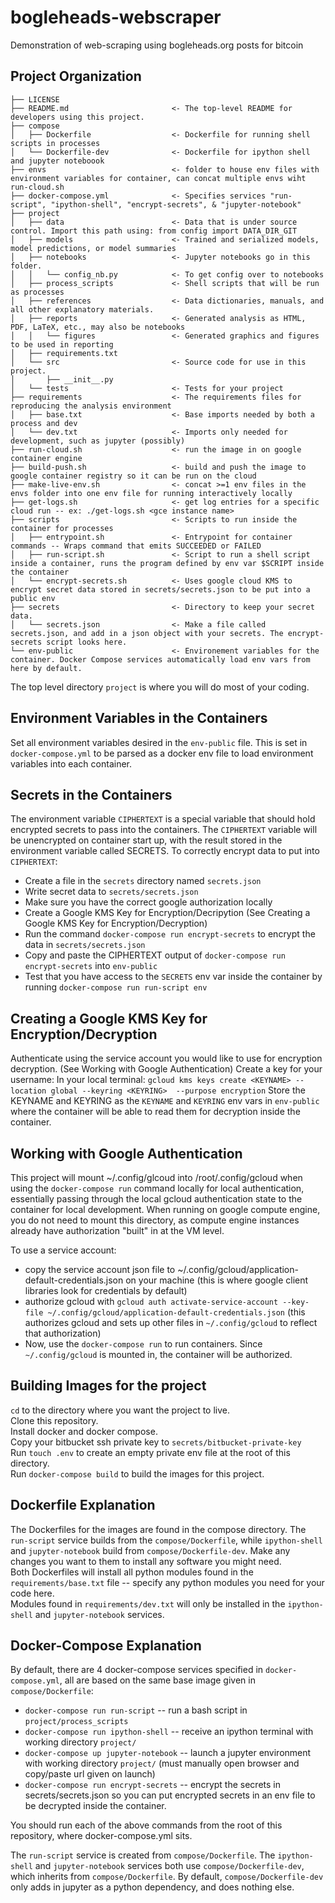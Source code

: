 bogleheads-webscraper
==============================

Demonstration of web-scraping using bogleheads.org posts for bitcoin


Project Organization
------------

    ├── LICENSE
    ├── README.md                       <- The top-level README for developers using this project.
    ├── compose
    │   ├── Dockerfile                  <- Dockerfile for running shell scripts in processes
    │   └── Dockerfile-dev              <- Dockerfile for ipython shell and jupyter noteboook
    ├── envs                            <- folder to house env files with environment variables for container, can concat multiple envs wiht run-cloud.sh
    ├── docker-compose.yml              <- Specifies services "run-script", "ipython-shell", "encrypt-secrets", & "jupyter-notebook"
    ├── project
    │   ├── data                        <- Data that is under source control. Import this path using: from config import DATA_DIR_GIT
    │   ├── models                      <- Trained and serialized models, model predictions, or model summaries
    │   ├── notebooks                   <- Jupyter notebooks go in this folder.
    │   │   └── config_nb.py            <- To get config over to notebooks
    │   ├── process_scripts             <- Shell scripts that will be run as processes
    │   ├── references                  <- Data dictionaries, manuals, and all other explanatory materials.
    │   ├── reports                     <- Generated analysis as HTML, PDF, LaTeX, etc., may also be notebooks
    │   │   └── figures                 <- Generated graphics and figures to be used in reporting
    │   ├── requirements.txt
    │   └── src                         <- Source code for use in this project.
    │       ├── __init__.py
    │   └── tests                       <- Tests for your project
    ├── requirements                    <- The requirements files for reproducing the analysis environment
    │   ├── base.txt                    <- Base imports needed by both a process and dev
    │   └── dev.txt                     <- Imports only needed for development, such as jupyter (possibly)
    ├── run-cloud.sh                    <- run the image in on google container engine
    ├── build-push.sh                   <- build and push the image to google container registry so it can be run on the cloud
    ├── make-live-env.sh                <- concat >=1 env files in the envs folder into one env file for running interactively locally
    ├── get-logs.sh                     <- get log entries for a specific cloud run -- ex: ./get-logs.sh <gce instance name>
    ├── scripts                         <- Scripts to run inside the container for processes
    │   ├── entrypoint.sh               <- Entrypoint for container commands -- Wraps command that emits SUCCEEDED or FAILED
    │   ├── run-script.sh               <- Script to run a shell script inside a container, runs the program defined by env var $SCRIPT inside the container
    │   └── encrypt-secrets.sh          <- Uses google cloud KMS to encrypt secret data stored in secrets/secrets.json to be put into a public env
    ├── secrets                         <- Directory to keep your secret data. 
    │   └── secrets.json                <- Make a file called secrets.json, and add in a json object with your secrets. The encrypt-secrets script looks here.
    └── env-public                      <- Environement variables for the container. Docker Compose services automatically load env vars from here by default.
   
   
The top level directory `project` is where you will do most of your coding. 

Environment Variables in the Containers
------------
Set all environment variables desired in the `env-public` file. This is set in `docker-compose.yml` to be parsed as a docker env file to load environment variables into each container. 

Secrets in the Containers
------------
The environment variable `CIPHERTEXT` is a special variable that should hold encrypted secrets to pass into the containers. The `CIPHERTEXT` variable will be unencrypted on container start up, with the result stored in the environment variable called SECRETS. To correctly encrypt data to put into `CIPHERTEXT`:
- Create a file in the `secrets` directory named `secrets.json`
- Write secret data to `secrets/secrets.json`
- Make sure you have the correct google authorization locally
- Create a Google KMS Key for Encryption/Decripytion (See Creating a Google KMS Key for Encryption/Decryption)
- Run the command `docker-compose run encrypt-secrets` to encrypt the data in `secrets/secrets.json`
- Copy and paste the CIPHERTEXT output of `docker-compose run encrypt-secrets` into `env-public`
- Test that you have access to the `SECRETS` env var inside the container by running `docker-compose run run-script env`


Creating a Google KMS Key for Encryption/Decryption
------------
Authenticate using the service account you would like to use for encryption decryption. (See Working with Google Authentication)
Create a key for your username:
In your local terminal: `gcloud kms keys create <KEYNAME> --location global --keyring <KEYRING>  --purpose encryption`
Store the KEYNAME and KEYRING as the `KEYNAME` and `KEYRING` env vars in `env-public` where the container will be able to read them for decryption inside the container.


Working with Google Authentication
------------
This project will mount ~/.config/glcoud into /root/.config/gcloud when using the `docker-compose run` command locally for local authentication, essentially passing through the local gcloud authentication state to the container for local development. When running on google compute engine, you do not need to mount this directory, as compute engine instances already have authorization "built" in at the VM level.

To use a service account:
-  copy the service account json file to ~/.config/gcloud/application-default-credentials.json on your machine (this is where google client libraries look for credentials by default) 
-  authorize gcloud with `gcloud auth activate-service-account --key-file ~/.config/gcloud/application-default-credentials.json` (this authorizes gcloud and sets up other files in `~/.config/gcloud` to reflect that authorization)  
-  Now, use the `docker-compose run` to run containers. Since `~/.config/gcloud` is mounted in, the container will be authorized.


Building Images for the project
------------
`cd` to the directory where you want the project to live.  
Clone this repository.  
Install docker and docker compose.  
Copy your bitbucket ssh private key to `secrets/bitbucket-private-key`  
Run `touch .env` to create an empty private env file at the root of this directory.  
Run `docker-compose build` to build the images for this project.  


Dockerfile Explanation
------------
The Dockerfiles for the images are found in the compose directory. The `run-script` service builds from the `compose/Dockerfile`, while `ipython-shell` and `jupyter-notebook` build from `compose/Dockerfile-dev`.
Make any changes you want to them to install any software you might need.  
Both Dockerfiles will install all python modules found in the `requirements/base.txt` file -- specify any python modules you need for your code here.  
Modules found in `requirements/dev.txt` will only be installed in the `ipython-shell` and `jupyter-notebook` services. 

Docker-Compose Explanation
------------
By default, there are 4 docker-compose services specified in `docker-compose.yml`, all are based on the same base image given in `compose/Dockerfile`:
* `docker-compose run run-script` -- run a bash script in `project/process_scripts`
* `docker-compose run ipython-shell` -- receive an ipython terminal with working directory `project/`
* `docker-compose up jupyter-notebook` -- launch a jupyter environment with working directory `project/` (must manually open browser and copy/paste url given on launch)
* `docker-compose run encrypt-secrets` -- encrypt the secrets in secrets/secrets.json so you can put encrypted secrets in an env file to be decrypted inside the container.

You should run each of the above commands from the root of this repository, where docker-compose.yml sits.

The `run-script` service is created from `compose/Dockerfile`. The `ipython-shell` and `jupyter-notebook` services both use `compose/Dockerfile-dev`, which inherits from `compose/Dockerfile`. By default, `compose/Dockerfile-dev` only adds in jupyter as a python dependency, and does nothing else.
